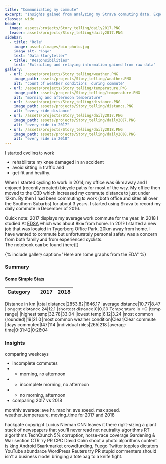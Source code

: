 ```yaml
---
title: "Communicating my commute"
excerpt: "Insights gained from analyzing my Strava commuting data. Exporting my strava data into csv format, I use Pandas for data manipulation, and Matplotlib and Seaborn libraries for visualizations. Grouping the data into different subsets I gain insights into how my commute changed seasonally, what conditions were favourable and other trends."
classes: wide
header:
  image: assets/projects/Story_telling/daily2017.PNG
  teaser: assets/projects/Story_telling/daily2017.PNG
sidebar:
  - title: "Role"
    image: assets/images/bio-photo.jpg
    image_alt: "logo"
    text: "Data Storyteller"
  - title: "Responsibilities"
    text: "Extracting and relaying information gained from raw data"
gallery:
  - url: /assets/projects/Story_telling/weather.PNG
    image_path: assets/projects/Story_telling/weather.PNG
    alt: "count of weather conditions  during commute"
  - url: /assets/projects/Story_telling/temperature.PNG
    image_path: assets/projects/Story_telling/temperature.PNG
    alt: "morning and afternoon temperature"
  - url: /assets/projects/Story_telling/distance.PNG
    image_path: assets/projects/Story_telling/distance.PNG
    alt: "every ride distance"
  - url: /assets/projects/Story_telling/daily2017.PNG
    image_path: assets/projects/Story_telling/daily2017.PNG
    alt: "every ride in 2017"
  - url: /assets/projects/Story_telling/daily2018.PNG
    image_path: assets/projects/Story_telling/daily2018.PNG
    alt: "every ride in 2018"
---
```


I started cycling to work
- rehabilitate my knee damaged in an accident
- avoid sitting in traffic and
- get fit and healthy.

When I started cycling to work in 2014, my office was 6km away and I enjoyed (recently created) bicycle paths for most of the way. My office then moved to the CBD which increased my commute distance to just under 12km. By then I had been commuting to work (both office and sites all over the Southern Suburbs) for about 3 years. I started using Strava to record my daily commute in December of 2016.

Quick note:
2017 displays my average work commute for the year. In 2018 I studied At [EDSA](https://explore-datascience.net) which was about 8km from home. In 2019 I started a new job that was located in Tygerberg Office Park, 20km away from home. I have wanted to commute but unfortunately personal safety was a concern from both family and from experienced cyclists. <br>
The notebook can be found (here)[]

{% include gallery caption="Here are some graphs from the EDA" %}

### Summary

#### Some Simple Stats

Category||2017|2018 
-|-|-|-
Distance in km
|total distance|2853.82|1846.17
|average distance|10.77|8.47
|longest distance|24|12.1
|shortest distance|0|0.39
Temperature in *C
|temp range|
|highest temp|32.78|33.04
|lowest temp|6.12|3.24
|most common (rounded)|19|21.0
|most common weather condition|Clear|Clear
commute
|days commuted|147|114
|individual rides|265|218
|average time|0:31:42|0:26:04


### Insights

comparing weekdays
- incomplete commutes
- - morning, no afternoon
- - incomplete morning, no afternoon
- - no morning, afternoon
- comparing 2017 vs 2018

 monthly average: ave hr, max hr, ave speed, max speed, weather_temperature, moving_time
for 2017 and 2018

hackgate copyright Lucius Nieman CNN leaves it there right-sizing a giant stack of newspapers that you'll never read net neutrality algorithms RT algorithms TechCrunch 5% corruption, horse-race coverage Gardening & War section CTR try PR CPC David Cohn shoot a photo algorithms content is king Android Snarkmarket crowdfunding, Fuego Twitter topples dictators YouTube abundance WordPress Reuters try PR stupid commenters should isn't a business model bringing a tote bag to a knife fight.
